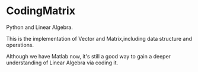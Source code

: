 CodingMatrix
============

Python and Linear Algebra.

This is the implementation of Vector and Matrix,including data structure and operations.

Although we have Matlab now, it's still a good way to gain a deeper understanding of Linear Algebra via coding it.
